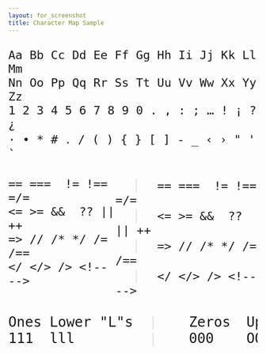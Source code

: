 ```yaml
---
layout: for_screenshot
title: Character Map Sample
---
```


<pre class="lang-text" style="font-size: 28px;"><code><span>Aa Bb Cc Dd Ee Ff Gg Hh Ii Jj Kk Ll Mm</span>
<span>Nn Oo Pp Qq Rr Ss Tt Uu Vv Ww Xx Yy Zz</span>
<span>1 2 3 4 5 6 7 8 9 0 . , : ; … ! ¡ ? ¿</span>
<span>· • * # ․ / ( ) { } [ ] - _ ‹ › " ' `</span></code>

<div style="display: flex">
<div><code class="lang-js" style="font-variant-ligatures: none; font-feature-settings: normal;">== ===  != !== =/=</code>
<code class="lang-js" style="font-variant-ligatures: none; font-feature-settings: normal;">&lt;= &gt;= &&  ?? || ++</code>
<code class="lang-js" style="font-variant-ligatures: none; font-feature-settings: normal;">=&gt; // /* */ /= /==</code>
<code class="lang-html" style="font-variant-ligatures: none; font-feature-settings: normal;">&lt;/ &lt;/&gt; /&gt; &lt;!-- --&gt;</code>
</div>
<div id="ligatures" style="font-variant-ligatures: auto;"><span style="opacity: .1">  |  </span><code class="lang-js">== ===  != !== =/=</code>
<span style="opacity: .1">  |  </span><code class="lang-js">&lt;= &gt;= &&  ?? || ++</code>
<span style="opacity: .1">  |  </span><code class="lang-js">=&gt; // /* */ /= /==</code>
<span style="opacity: .1">  |  </span><code class="lang-html">&lt;/ &lt;/&gt; /&gt; &lt;!-- --&gt;</code>
</div></div><div style="display: flex">
<div style="margin-right: 1rem;">
Ones
111
</div>
<div style="margin-right: 2rem;">
Lower "L"s
lll
</div>
<div style="opacity: .1; margin-right: 4rem;">
|
|
</div>
<div style="margin-right: 2rem;">
Zeros
000
</div>
<div>
Upper "O"s
OOO
</div>
</div>

</pre>
